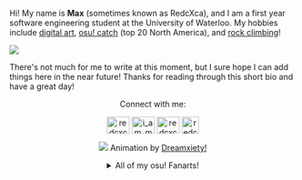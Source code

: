 Hi! My name is **Max** (sometimes known as RedcXca), and I am a first year software engineering student at the University of Waterloo. My hobbies include [digital art](https://www.instagram.com/redcxca/), [osu! catch](https://osu.ppy.sh/users/14056601) (top 20 North America), and [rock climbing](https://media.istockphoto.com/id/1288973456/photo/stone-pebble-gray.jpg?b=1&s=170667a&w=0&k=20&c=12wq2EPR1rJ0Mw2UvWsYdwqmX6viLeDnxOcJDgIhKgE=)!

![](https://i.imgur.com/a5mpMao.png)

There's not much for me to write at this moment, but I sure hope I can add things here in the near future! Thanks for reading through this short bio and have a great day!
<div align="center">
Connect with me:

<a href="https://twitter.com/redcxca" target="blank"><img align="center" src="https://raw.githubusercontent.com/rahuldkjain/github-profile-readme-generator/master/src/images/icons/Social/twitter.svg" alt="redcxca" height="30" width="40" /></a>
<a href="https://instagram.com/i_am_max_lu" target="blank"><img align="center" src="https://raw.githubusercontent.com/rahuldkjain/github-profile-readme-generator/master/src/images/icons/Social/instagram.svg" alt="i_am_max_lu" height="30" width="40" /></a>
<a href="https://www.youtube.com/c/redcxca" target="blank"><img align="center" src="https://raw.githubusercontent.com/rahuldkjain/github-profile-readme-generator/master/src/images/icons/Social/youtube.svg" alt="redcxca" height="30" width="40" /></a>
<a href="https://www.youtube.com/c/redcxca" target="blank"><img align="center" src="https://upload.wikimedia.org/wikipedia/commons/thumb/1/1e/Osu%21_Logo_2016.svg/2048px-Osu%21_Logo_2016.svg.png" alt="redcxca" height="30" width="30" /></a>

![](https://i.ppy.sh/799e2002d67c2e0e25b114b276d2164e69b605cc/68747470733a2f2f692e6962622e636f2f4c7a66395a52312f657a6769662d636f6d2d6769662d6d616b65722d312e676966)
Animation by [Dreamxiety!](https://osu.ppy.sh/users/13103233)
<details>
<summary>All of my osu! Fanarts!</summary>

New Beginnings Fanart: **#10** with **1404** votes
![](https://assets.ppy.sh/contests/160/entries/Late%20Redwing.jpg)
  
Halloween Fanart 2022: **#2** HOLY SHIT **3369** VOTES
![](https://assets.ppy.sh/contests/154/entries/Humorous%20Kinglet.jpg) 
 
15th Anniversary Fanart: **#8** with **5343** votes
![](https://assets.ppy.sh/contests/153/entries/Languid%20Coot.jpg)

Winter Fanart 2021: **#10** with **3335** votes
![](https://assets.ppy.sh/contests/136/entries/Debilitated%20Hummingbird.jpg)

Summer Fanart 2021: **#29** with **435** votes
![](https://assets.ppy.sh/contests/133/entries/Churlish%20Willet.jpg)

Spring Fanart 2021: **#47** with **707** votes
![](https://assets.ppy.sh/contests/125/entries/Flexible%20Bat.jpg)
</details>
